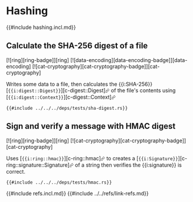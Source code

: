 # Hashing

{{#include hashing.incl.md}}

## Calculate the SHA-256 digest of a file

[![ring][ring-badge]][ring]  [![data-encoding][data-encoding-badge]][data-encoding]  [![cat-cryptography][cat-cryptography-badge]][cat-cryptography]

Writes some data to a file, then calculates the {{i:SHA-256}} [`{{i:digest::Digest}}`][c-digest::Digest]⮳ of the file's contents using [`{{i:digest::Context}}`][c-digest::Context]⮳

```rust,editable
{{#include ../../../deps/tests/sha-digest.rs}}
```

## Sign and verify a message with HMAC digest

[![ring][ring-badge]][ring]  [![cat-cryptography][cat-cryptography-badge]][cat-cryptography]

Uses [`{{i:ring::hmac}}`][c-ring::hmac]⮳ to creates a [`{{i:Signature}}`][c-ring::signature::Signature]⮳ of a string then verifies the {{i:signature}} is correct.

```rust,editable
{{#include ../../../deps/tests/hmac.rs}}
```

{{#include refs.incl.md}}
{{#include ../../refs/link-refs.md}}
